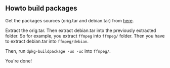 ## Howto build packages

Get the packages sources (orig.tar and debian.tar) from [here](http://packages.ubuntu.com/yakkety/ffmpeg).

Extract the orig.tar. Then extract debian.tar into the previously extracted folder. So for example, you extract `ffmpeg` into `ffmpeg/` folder. Then you have to extract debian.tar into `ffmpeg/debian`.

Then, run `dpkg-buildpackage -us -uc` into `ffmpeg/`.

You're done!
